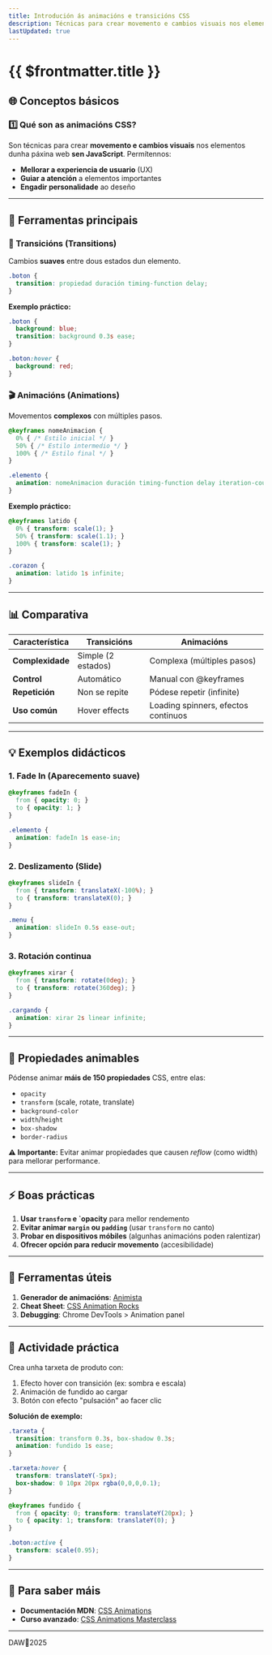```yaml
---
title: Introdución ás animacións e transicións CSS
description: Técnicas para crear movemento e cambios visuais nos elementos dunha páxina web.
lastUpdated: true
---
```


# {{ $frontmatter.title }}


## **🌐 Conceptos básicos**

### **1️⃣ Qué son as animacións CSS?**
Son técnicas para crear **movemento e cambios visuais** nos elementos dunha páxina web **sen JavaScript**. Permítennos:

- **Mellorar a experiencia de usuario** (UX)
- **Guiar a atención** a elementos importantes
- **Engadir personalidade** ao deseño

---

## **🔧 Ferramentas principais**

### **🔄 Transicións (Transitions)**
Cambios **suaves** entre dous estados dun elemento.

```css
.boton {
  transition: propiedad duración timing-function delay;
}
```

**Exemplo práctico:**
```css
.boton {
  background: blue;
  transition: background 0.3s ease;
}

.boton:hover {
  background: red;
}
```

### **🎬 Animacións (Animations)**
Movementos **complexos** con múltiples pasos.

```css
@keyframes nomeAnimacion {
  0% { /* Estilo inicial */ }
  50% { /* Estilo intermedio */ }
  100% { /* Estilo final */ }
}

.elemento {
  animation: nomeAnimacion duración timing-function delay iteration-count direction;
}
```

**Exemplo práctico:**
```css
@keyframes latido {
  0% { transform: scale(1); }
  50% { transform: scale(1.1); }
  100% { transform: scale(1); }
}

.corazon {
  animation: latido 1s infinite;
}
```

---

## **📊 Comparativa**

| Característica   | Transicións        | Animacións                          |
| ---------------- | ------------------ | ----------------------------------- |
| **Complexidade** | Simple (2 estados) | Complexa (múltiples pasos)          |
| **Control**      | Automático         | Manual con @keyframes               |
| **Repetición**   | Non se repite      | Pódese repetir (infinite)           |
| **Uso común**    | Hover effects      | Loading spinners, efectos continuos |

---

## **💡 Exemplos didácticos**

### **1. Fade In (Aparecemento suave)**
```css
@keyframes fadeIn {
  from { opacity: 0; }
  to { opacity: 1; }
}

.elemento {
  animation: fadeIn 1s ease-in;
}
```

### **2. Deslizamento (Slide)**
```css
@keyframes slideIn {
  from { transform: translateX(-100%); }
  to { transform: translateX(0); }
}

.menu {
  animation: slideIn 0.5s ease-out;
}
```

### **3. Rotación continua**
```css
@keyframes xirar {
  from { transform: rotate(0deg); }
  to { transform: rotate(360deg); }
}

.cargando {
  animation: xirar 2s linear infinite;
}
```

---

## **🎨 Propiedades animables**
Pódense animar **máis de 150 propiedades** CSS, entre elas:

- `opacity`
- `transform` (scale, rotate, translate)
- `background-color`
- `width`/`height`
- `box-shadow`
- `border-radius`

**⚠️ Importante:** Evitar animar propiedades que causen *reflow* (como width) para mellorar performance.

---

## **⚡ Boas prácticas**

1. **Usar `transform` e `opacity** para mellor rendemento
2. **Evitar animar `margin` ou `padding`** (usar `transform` no canto)
3. **Probar en dispositivos móbiles** (algunhas animacións poden ralentizar)
4. **Ofrecer opción para reducir movemento** (accesibilidade)

---

## **🔧 Ferramentas úteis**

1. **Generador de animacións**: [Animista](https://animista.net/)
2. **Cheat Sheet**: [CSS Animation Rocks](https://cssanimation.rocks/)
3. **Debugging**: Chrome DevTools > Animation panel

---

## **📌 Actividade práctica**
Crea unha tarxeta de produto con:
1. Efecto hover con transición (ex: sombra e escala)
2. Animación de fundido ao cargar
3. Botón con efecto "pulsación" ao facer clic

**Solución de exemplo:**
```css
.tarxeta {
  transition: transform 0.3s, box-shadow 0.3s;
  animation: fundido 1s ease;
}

.tarxeta:hover {
  transform: translateY(-5px);
  box-shadow: 0 10px 20px rgba(0,0,0,0.1);
}

@keyframes fundido {
  from { opacity: 0; transform: translateY(20px); }
  to { opacity: 1; transform: translateY(0); }
}

.boton:active {
  transform: scale(0.95);
}
```

---

## **🚀 Para saber máis**
- **Documentación MDN**: [CSS Animations](https://developer.mozilla.org/es/docs/Web/CSS/CSS_Animations)
- **Curso avanzado**: [CSS Animations Masterclass](https://cssanimation.io/)

---

DAW🧊2025
